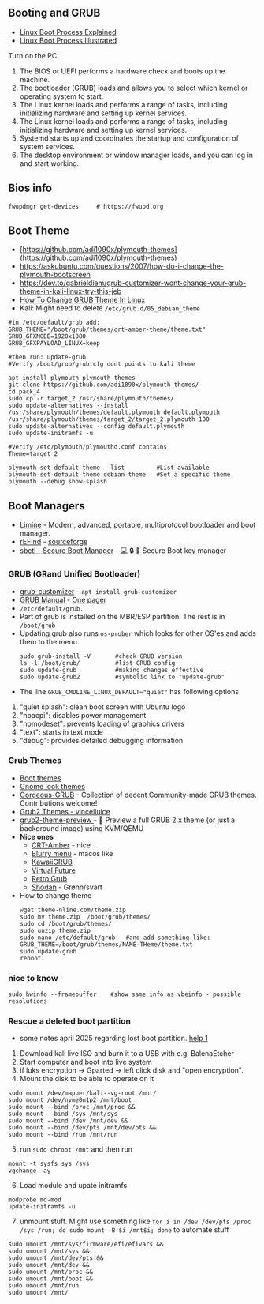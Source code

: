 ## Booting and GRUB
- [Linux Boot Process Explained](https://www.golinuxcloud.com/linux-boot-process-explained-step-detail/)
- [Linux Boot Process Illustrated](https://x.com/hackinarticles/status/1878310411209961842?mx=2)

Turn on the PC:
  1. The BIOS or UEFI performs a hardware check and boots up the machine.
  2. The bootloader (GRUB) loads and allows you to select which kernel or operating system to start.
  3. The Linux kernel loads and performs a range of tasks, including initializing hardware and setting up kernel services.
  4. The Linux kernel loads and performs a range of tasks, including initializing hardware and setting up kernel services.
  5. Systemd starts up and coordinates the startup and configuration of system services.
  6. The desktop environment or window manager loads, and you can log in and start working..

## Bios info
````shell
fwupdmgr get-devices     # https://fwupd.org
````

## Boot Theme
- [https://github.com/adi1090x/plymouth-themes](https://github.com/adi1090x/plymouth-themes)
- https://askubuntu.com/questions/2007/how-do-i-change-the-plymouth-bootscreen
- https://dev.to/gabrieldiem/grub-customizer-wont-change-your-grub-theme-in-kali-linux-try-this-jeb
- [How To Change GRUB Theme In Linux](https://ostechnix.com/change-grub-theme-in-linux/)
- Kali: Might need to delete `/etc/grub.d/05_debian_theme`
````shell
#in /etc/default/grub add:
GRUB_THEME="/boot/grub/themes/crt-amber-theme/theme.txt"
GRUB_GFXMODE=1920x1080
GRUB_GFXPAYLOAD_LINUX=keep

#then run: update-grub
#Verify /boot/grub/grub.cfg dont points to kali theme

apt install plymouth plymouth-themes
git clone https://github.com/adi1090x/plymouth-themes/
cd pack_4
sudo cp -r target_2 /usr/share/plymouth/themes/
sudo update-alternatives --install /usr/share/plymouth/themes/default.plymouth default.plymouth /usr/share/plymouth/themes/target_2/target_2.plymouth 100
sudo update-alternatives --config default.plymouth
sudo update-initramfs -u

#Verify /etc/plymouth/plymouthd.conf contains
Theme=target_2

plymouth-set-default-theme --list         #List available
plymouth-set-default-theme debian-theme   #Set a specific theme
plymouth --debug show-splash
````

## Boot Managers
- [Limine](https://github.com/limine-bootloader/limine) - Modern, advanced, portable, multiprotocol bootloader and boot manager.
- [rEFInd](https://www.rodsbooks.com/refind/) - [sourceforge](https://sourceforge.net/projects/refind/)
- [sbctl - Secure Boot Manager](https://github.com/Foxboron/sbctl) - 💻 🔒 🔑 Secure Boot key manager 

### GRUB (GRand Unified Bootloader)
- [grub-customizer](https://launchpad.net/grub-customizer) - `apt install grub-customizer`
- [GRUB Manual](https://www.gnu.org/software/grub/manual/grub/) - [One pager](https://www.gnu.org/software/grub/manual/grub/grub.html)
- `/etc/default/grub.`
- Part of grub is installed on the MBR/ESP partition. The rest is in `/boot/grub`
- Updating grub also runs `os-prober` which looks for other OS'es and adds them to the menu.
  ````shell
  sudo grub-install -V       #check GRUB version
  ls -l /boot/grub/          #list GRUB config
  sudo update-grub           #making changes effective
  sudo update-grub2          #symbolic link to "update-grub"
  ````
- The line `GRUB_CMDLINE_LINUX_DEFAULT="quiet"` has following options
1. "quiet splash": clean boot screen with Ubuntu logo
2. "noacpi": disables power management
3. "nomodeset": prevents loading of graphics drivers
4. "text": starts in text mode
5. "debug": provides detailed debugging information

### Grub Themes
- [Boot themes](https://fostips.com/80-android-animation-debian-ubuntu/)
- [Gnome look themes](https://www.gnome-look.org/browse?cat=109&ord=latest)
- [Gorgeous-GRUB](https://github.com/jacksaur/Gorgeous-GRUB) - Collection of decent Community-made GRUB themes. Contributions welcome!
- [Grub2 Themes - vinceliuice](https://github.com/vinceliuice/grub2-themes)
- [grub2-theme-preview ](https://github.com/hartwork/grub2-theme-preview) - 🌇 Preview a full GRUB 2.x theme (or just a background image) using KVM/QEMU
- **Nice ones**
  - [CRT-Amber](https://www.gnome-look.org/p/1727268) - nice
  - [Blurry menu](https://www.pling.com/p/1220920) - macos like
  - [KawaiiGRUB](https://github.com/Gabbar-v7/KawaiiGRUB)
  - [Virtual Future](https://www.gnome-look.org/p/1529571)
  - [Retro Grub](https://www.gnome-look.org/p/1568741)
  - [Shodan](https://www.pling.com/p/1251112) - Grønn/svart
- How to change theme
  ````shell
  wget theme-nline.com/theme.zip
  sudo mv theme.zip  /boot/grub/themes/
  sudo cd /boot/grub/themes/
  sudo unzip theme.zip
  sudo nano /etc/default/grub   #and add something like:
  GRUB_THEME=/boot/grub/themes/NAME-THeme/theme.txt
  sudo update-grub
  reboot
  ````

### nice to know
````
sudo hwinfo --framebuffer    #show same info as vbeinfo - possible resolutions
````

### Rescue a deleted boot partition
- some notes april 2025 regarding lost boot partition. [help 1](https://www.bleepingcomputer.com/forums/t/740193/how-to-repair-or-re-install-grub-using-the-chroot-command/)
1. Download kali live ISO and burn it to a USB with e.g. BalenaEtcher
2. Start computer and boot into live system
3. if luks encryption -> Gparted -> left click disk and "open encryption".
4. Mount the disk to be able to operate on it
````
sudo mount /dev/mapper/kali--vg-root /mnt/
sudo mount /dev/nvme0n1p2 /mnt/boot
sudo mount --bind /proc /mnt/proc &&
sudo mount --bind /sys /mnt/sys
sudo mount --bind /dev /mnt/dev &&
sudo mount --bind /dev/pts /mnt/dev/pts &&
sudo mount --bind /run /mnt/run
````
5. run `sudo chroot /mnt` and then run
````
mount -t sysfs sys /sys
vgchange -ay
````
6. Load module and upate initramfs
````
modprobe md-mod
update-initramfs -u
````
7. unmount stuff. Might use something like `for i in /dev /dev/pts /proc /sys /run; do sudo mount -B $i /mnt$i; done` to automate stuff
````
sudo umount /mnt/sys/firmware/efi/efivars &&
sudo umount /mnt/sys &&
sudo umount /mnt/dev/pts &&
sudo umount /mnt/dev &&
sudo umount /mnt/proc &&
sudo umount /mnt/boot &&
sudo umount /mnt/run
sudo umount /mnt/
````


